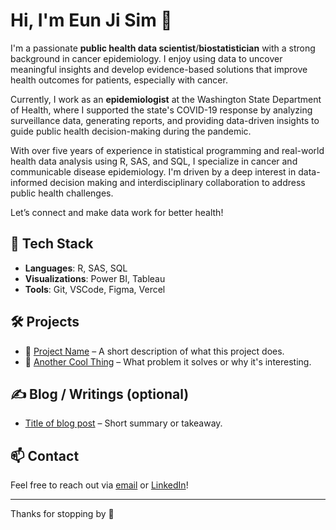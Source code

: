 
# Hi, I'm Eun Ji Sim 👋

I'm a passionate **public health data scientist**/**biostatistician** with a strong background in cancer epidemiology. I enjoy using data to uncover meaningful insights and develop evidence-based solutions that improve health outcomes for patients, especially with cancer. 

Currently, I work as an **epidemiologist** at the Washington State Department of Health, where I supported the state's COVID-19 response by analyzing surveillance data, generating reports, and providing data-driven insights to guide public health decision-making during the pandemic.

With over five years of experience in statistical programming and real-world health data analysis using R, SAS, and SQL, I specialize in cancer and communicable disease epidemiology. I'm driven by a deep interest in data-informed decision making and interdisciplinary collaboration to address public health challenges.

Let’s connect and make data work for better health!

## 🚀 Tech Stack
- **Languages**: R, SAS, SQL  
- **Visualizations**: Power BI, Tableau   
- **Tools**: Git, VSCode, Figma, Vercel

## 🛠️ Projects
- 🔗 [Project Name](https://your-project-link.com) – A short description of what this project does.
- 🔗 [Another Cool Thing](https://another-project-link.com) – What problem it solves or why it's interesting.

## ✍️ Blog / Writings (optional)
- [Title of blog post](https://blog-link.com) – Short summary or takeaway.

## 📫 Contact
Feel free to reach out via [email](mailto:your@email.com) or [LinkedIn](https://linkedin.com/in/yourprofile)!

---

Thanks for stopping by 👀

